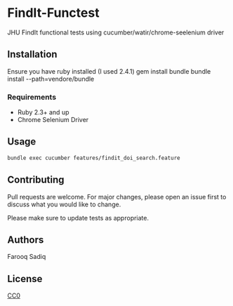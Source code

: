 # FindIt-Functest

JHU FindIt functional tests using cucumber/watir/chrome-seelenium driver
## Installation

Ensure you have ruby installed (I used 2.4.1)
gem install bundle 
bundle install --path=vendore/bundle

### Requirements
* Ruby 2.3+ and up
* Chrome Selenium Driver

## Usage

```sh
bundle exec cucumber features/findit_doi_search.feature
```

## Contributing
Pull requests are welcome. For major changes, please open an issue first
to discuss what you would like to change.

Please make sure to update tests as appropriate.

## Authors
Farooq Sadiq

## License
[CC0](https://creativecommons.org/share-your-work/public-domain/cc0/)



